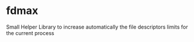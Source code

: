 # fdmax
Small Helper Library to increase automatically the file descriptors limits for the current process
